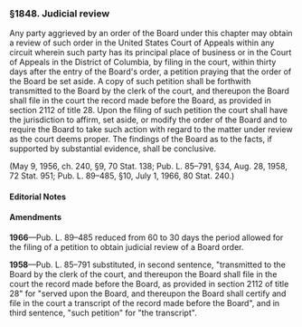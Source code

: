 ### §1848. Judicial review ###

Any party aggrieved by an order of the Board under this chapter may obtain a review of such order in the United States Court of Appeals within any circuit wherein such party has its principal place of business or in the Court of Appeals in the District of Columbia, by filing in the court, within thirty days after the entry of the Board's order, a petition praying that the order of the Board be set aside. A copy of such petition shall be forthwith transmitted to the Board by the clerk of the court, and thereupon the Board shall file in the court the record made before the Board, as provided in section 2112 of title 28. Upon the filing of such petition the court shall have the jurisdiction to affirm, set aside, or modify the order of the Board and to require the Board to take such action with regard to the matter under review as the court deems proper. The findings of the Board as to the facts, if supported by substantial evidence, shall be conclusive.

(May 9, 1956, ch. 240, §9, 70 Stat. 138; Pub. L. 85–791, §34, Aug. 28, 1958, 72 Stat. 951; Pub. L. 89–485, §10, July 1, 1966, 80 Stat. 240.)

#### **Editorial Notes** ####

#### Amendments ####

**1966**—Pub. L. 89–485 reduced from 60 to 30 days the period allowed for the filing of a petition to obtain judicial review of a Board order.

**1958**—Pub. L. 85–791 substituted, in second sentence, "transmitted to the Board by the clerk of the court, and thereupon the Board shall file in the court the record made before the Board, as provided in section 2112 of title 28" for "served upon the Board, and thereupon the Board shall certify and file in the court a transcript of the record made before the Board", and in third sentence, "such petition" for "the transcript".